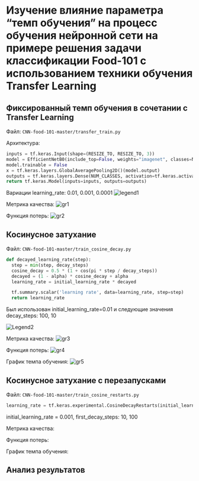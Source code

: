 # Изучение влияние параметра “темп обучения” на процесс обучения нейронной сети на примере решения задачи классификации Food-101 с использованием техники обучения Transfer Learning
## Фиксированный темп обучения в сочетании с Transfer Learning
Файл: `CNN-food-101-master/transfer_train.py`

Архитектура:
```python
inputs = tf.keras.Input(shape=(RESIZE_TO, RESIZE_TO, 3))
model = EfficientNetB0(include_top=False, weights="imagenet", classes=NUM_CLASSES, input_tensor=inputs)
model.trainable = False
x = tf.keras.layers.GlobalAveragePooling2D()(model.output)
outputs = tf.keras.layers.Dense(NUM_CLASSES, activation=tf.keras.activations.softmax)(x)
return tf.keras.Model(inputs=inputs, outputs=outputs)
```
Вариации learning_rate: 0.01, 0.001, 0.0001
![legend1](https://user-images.githubusercontent.com/24518594/115959624-c866ab00-a515-11eb-8171-506fd726d86a.png)

Метрика качества:
![gr1](https://github.com/actharsis/lab3/blob/main/graphs/epoch_categorical_accuracy_const_lr.svg)

Функция потерь:
![gr2](https://github.com/actharsis/lab3/blob/main/graphs/epoch_loss_const_lr.svg)
## Косинусное затухание
Файл: `CNN-food-101-master/train_cosine_decay.py`

```python
def decayed_learning_rate(step):
  step = min(step, decay_steps)
  cosine_decay = 0.5 * (1 + cos(pi * step / decay_steps))
  decayed = (1 - alpha) * cosine_decay + alpha
  learning_rate = initial_learning_rate * decayed

  tf.summary.scalar('learning rate', data=learning_rate, step=step)
  return learning_rate
```
Был использован initial_learning_rate=0.01 и следующие значения decay_steps: 100, 10

![Legend2](https://user-images.githubusercontent.com/24518594/116000077-70a07080-a5f7-11eb-870f-9204a4fa18b6.png)

Метрика качества:
![gr3](https://github.com/actharsis/lab3/blob/main/graphs/epoch_categorical_accuracy_cosine.svg)

Функция потерь:
![gr4](https://github.com/actharsis/lab3/blob/main/graphs/epoch_loss_cosine.svg)

График темпа обучения:
![gr5](https://github.com/actharsis/lab3/blob/main/graphs/learning%20rate_cosine.svg)
## Косинусное затухание с перезапусками
Файл: `CNN-food-101-master/train_cosine_restarts.py`
```python
learning_rate = tf.keras.experimental.CosineDecayRestarts(initial_learning_rate, first_decay_steps)
```
initial_learning_rate = 0.001, first_decay_steps: 10, 100

Метрика качества:

Функция потерь:

График темпа обучения:
## Анализ результатов
